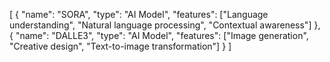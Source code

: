 [
  {
    "name": "SORA",
    "type": "AI Model",
    "features": ["Language understanding", "Natural language processing", "Contextual awareness"]
  },
  {
    "name": "DALLE3",
    "type": "AI Model",
    "features": ["Image generation", "Creative design", "Text-to-image transformation"]
  }
]
